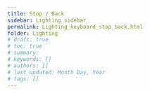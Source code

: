 ```yaml
---
title: Stop / Back
sidebar: Lighting_sidebar
permalink: Lighting_keyboard_stop_back.html
folder: Lighting
# draft: true
# toc: true
# summary: 
# keywords: []
# authors: []
# last_updated: Month Day, Year
# tags: []
---
```

